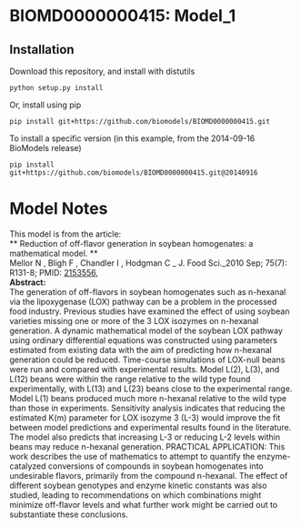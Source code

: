 # BIOMD0000000415: Model_1

## Installation

Download this repository, and install with distutils

`python setup.py install`

Or, install using pip

`pip install git+https://github.com/biomodels/BIOMD0000000415.git`

To install a specific version (in this example, from the 2014-09-16 BioModels release)

`pip install git+https://github.com/biomodels/BIOMD0000000415.git@20140916`


# Model Notes


This model is from the article:  
** Reduction of off-flavor generation in soybean homogenates: a mathematical model. **   
Mellor N , Bligh F , Chandler I , Hodgman C _ J. Food Sci._2010 Sep; 75(7):
R131-8; PMID: [2153556](http://www.ncbi.nlm.nih.gov/pubmed/2153556),  
**Abstract:**   
The generation of off-flavors in soybean homogenates such as n-hexanal via the
lipoxygenase (LOX) pathway can be a problem in the processed food industry.
Previous studies have examined the effect of using soybean varieties missing
one or more of the 3 LOX isozymes on n-hexanal generation. A dynamic
mathematical model of the soybean LOX pathway using ordinary differential
equations was constructed using parameters estimated from existing data with
the aim of predicting how n-hexanal generation could be reduced. Time-course
simulations of LOX-null beans were run and compared with experimental results.
Model L(2), L(3), and L(12) beans were within the range relative to the wild
type found experimentally, with L(13) and L(23) beans close to the
experimental range. Model L(1) beans produced much more n-hexanal relative to
the wild type than those in experiments. Sensitivity analysis indicates that
reducing the estimated K(m) parameter for LOX isozyme 3 (L-3) would improve
the fit between model predictions and experimental results found in the
literature. The model also predicts that increasing L-3 or reducing L-2 levels
within beans may reduce n-hexanal generation. PRACTICAL APPLICATION: This work
describes the use of mathematics to attempt to quantify the enzyme-catalyzed
conversions of compounds in soybean homogenates into undesirable flavors,
primarily from the compound n-hexanal. The effect of different soybean
genotypes and enzyme kinetic constants was also studied, leading to
recommendations on which combinations might minimize off-flavor levels and
what further work might be carried out to substantiate these conclusions.


